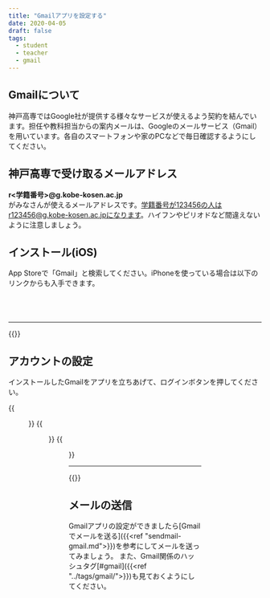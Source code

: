 ```yaml
---
title: "Gmailアプリを設定する"
date: 2020-04-05
draft: false
tags: 
  - student
  - teacher
  - gmail
---
```



## Gmailについて
神戸高専ではGoogle社が提供する様々なサービスが使えるよう契約を結んでいます。担任や教科担当からの案内メールは、Googleのメールサービス（Gmail）を用いています。各自のスマートフォンや家のPCなどで毎日確認するようにしてください。

## 神戸高専で受け取るメールアドレス

**r<学籍番号>@g.kobe-kosen.ac.jp**  
がみなさんが使えるメールアドレスです。学籍番号が123456の人はr123456@g.kobe-kosen.ac.jpになります。ハイフンやピリオドなど間違えないように注意しましょう。



## インストール(iOS)
App Storeで「Gmail」と検索してください。iPhoneを使っている場合は以下のリンクからも入手できます。


<a href="https://apps.apple.com/jp/app/gmail-e%E3%83%A1%E3%83%BC%E3%83%AB-by-google/id422689480?mt=8" style="display:inline-block;overflow:hidden;background:url(https://linkmaker.itunes.apple.com/ja-jp/badge-lrg.svg?releaseDate=2011-11-02&kind=iossoftware&bubble=ios_apps) no-repeat;width:135px;height:40px;"></a>


----
{{<embedvideo src="1.mp4" width="250" height="448">}}

## アカウントの設定
インストールしたGmailをアプリを立ちあげて、ログインボタンを押してください。

{{<figure src="1.png" title="アプリを立ち上げて「ログイン」をタップ" class="center" width="250" height="448">}}
{{<figure src="2.jpg" title="アカウントの追加で「Google」を選択する" class="center" width="250" height="448">}}
{{<figure src="3.jpg" title="受け取ったメールアドレスとパスワードを入力する" class="center" width="250" height="448">}}



----
{{<embedvideo src="2.mp4" width="250" height="448">}}


## メールの送信
Gmailアプリの設定ができましたら[Gmailでメールを送る]({{<ref "sendmail-gmail.md">}})を参考にしてメールを送ってみましょう。
また、Gmail関係のハッシュタグ[#gmail]({{<ref "../tags/gmail/">}})も見ておくようにしてください。
